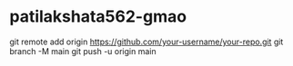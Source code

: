 # patilakshata562-gmao
git remote add origin https://github.com/your-username/your-repo.git git branch -M main git push -u origin main
